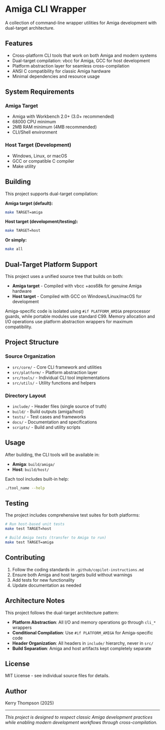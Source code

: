 # Amiga CLI Wrapper

A collection of command-line wrapper utilities for Amiga development with dual-target architecture.

## Features

- Cross-platform CLI tools that work on both Amiga and modern systems
- Dual-target compilation: vbcc for Amiga, GCC for host development
- Platform abstraction layer for seamless cross-compilation
- ANSI C compatibility for classic Amiga hardware
- Minimal dependencies and resource usage

## System Requirements

### Amiga Target
- Amiga with Workbench 2.0+ (3.0+ recommended)
- 68000 CPU minimum
- 2MB RAM minimum (4MB recommended)
- CLI/Shell environment

### Host Target (Development)
- Windows, Linux, or macOS
- GCC or compatible C compiler
- Make utility

## Building

This project supports dual-target compilation:

**Amiga target (default):**
```bash
make TARGET=amiga
```

**Host target (development/testing):**
```bash
make TARGET=host
```

**Or simply:**
```bash
make all
```

## Dual-Target Platform Support

This project uses a unified source tree that builds on both:
- **Amiga target** - Compiled with vbcc +aos68k for genuine Amiga hardware
- **Host target** - Compiled with GCC on Windows/Linux/macOS for development

Amiga-specific code is isolated using `#if PLATFORM_AMIGA` preprocessor guards, while
portable modules use standard C99. Memory allocation and I/O operations use
platform abstraction wrappers for maximum compatibility.

## Project Structure

### Source Organization
- `src/core/` - Core CLI framework and utilities
- `src/platform/` - Platform abstraction layer
- `src/tools/` - Individual CLI tool implementations
- `src/utils/` - Utility functions and helpers

### Directory Layout
- `include/` - Header files (single source of truth)
- `build/` - Build outputs (amiga/host)
- `tests/` - Test cases and frameworks
- `docs/` - Documentation and specifications
- `scripts/` - Build and utility scripts

## Usage

After building, the CLI tools will be available in:
- **Amiga**: `build/amiga/`
- **Host**: `build/host/`

Each tool includes built-in help:
```bash
./tool_name --help
```

## Testing

The project includes comprehensive test suites for both platforms:

```bash
# Run host-based unit tests
make test TARGET=host

# Build Amiga tests (transfer to Amiga to run)
make test TARGET=amiga
```

## Contributing

1. Follow the coding standards in `.github/copilot-instructions.md`
2. Ensure both Amiga and host targets build without warnings
3. Add tests for new functionality
4. Update documentation as needed

## Architecture Notes

This project follows the dual-target architecture pattern:

- **Platform Abstraction**: All I/O and memory operations go through `cli_*` wrappers
- **Conditional Compilation**: Use `#if PLATFORM_AMIGA` for Amiga-specific code
- **Header Organization**: All headers in `include/` hierarchy, never in `src/`
- **Build Separation**: Amiga and host artifacts kept completely separate

## License

MIT License - see individual source files for details.

## Author

Kerry Thompson (2025)

---

*This project is designed to respect classic Amiga development practices while
enabling modern development workflows through cross-compilation.*